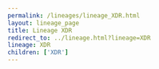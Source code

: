 ```yaml
---
permalink: /lineages/lineage_XDR.html
layout: lineage_page
title: Lineage XDR
redirect_to: ../lineage.html?lineage=XDR
lineage: XDR
children: ['XDR']
---
```

